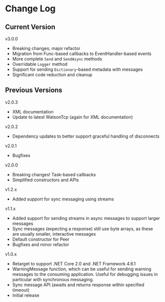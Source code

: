 # Change Log

## Current Version

v3.0.0

- Breaking changes; major refactor
- Migration from Func-based callbacks to EventHandler-based events
- More complete ```Send``` and ```SendAsync``` methods
- Overridable ```Logger``` method
- Support for sending ```Dictionary```-based metadata with messages
- Significant code reduction and cleanup

## Previous Versions

v2.0.3

- XML documentation
- Update to latest WatsonTcp (again for XML documentation)

v2.0.2

- Dependency updates to better support graceful handling of disconnects

v2.0.1

- Bugfixes

v2.0.0

- Breaking changes!  Task-based callbacks
- Simplified constructors and APIs

v1.2.x

- Added support for sync messaging using streams

v1.1.x

- Added support for sending streams in async messages to support larger messages
- Sync messages (expecting a response) still use byte arrays, as these are usually smaller, interactive messages
- Default constructor for Peer
- Bugfixes and minor refactor

v1.0.x

- Retarget to support .NET Core 2.0 and .NET Framework 4.6.1
- WarningMessage function, which can be useful for sending warning messages to the consuming application.  Useful for debugging issues in particular with synchronous messaging.
- Sync message API (awaits and returns response within specified timeout)
- Initial release


